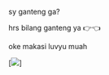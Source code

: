 
  sy ganteng ga? 

  hrs bilang ganteng ya 👉👈

  oke makasi luvyu muah

  
[<img src="https://giphy.com/gifs/illustration-animal-xUPGcHNUupFuFkPXaw/giphy.gif">]

